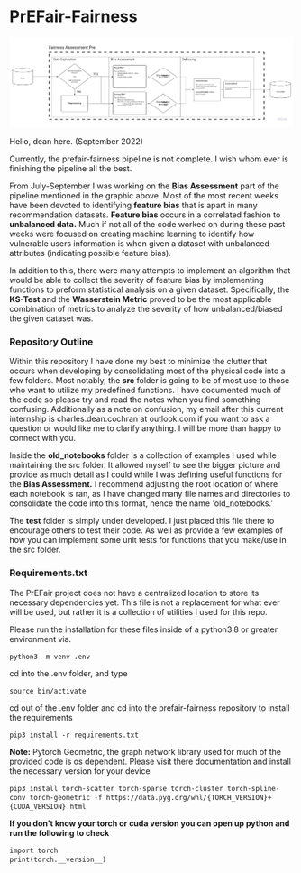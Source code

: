 # PrEFair-Fairness

![image](./static/fairness.jpg)

Hello, dean here. (September 2022)

Currently, the prefair-fairness pipeline is not complete. I wish whom ever is finishing the pipeline all the best. 

From July-September I was working on the **Bias Assessment** part of the pipeline mentioned in the graphic above. Most of the most recent weeks have been devoted to identifying **feature bias** that is apart in many recommendation datasets. **Feature bias** occurs in a correlated fashion to **unbalanced data.** Much if not all of the code worked on during these past weeks were focused on creating machine learning to identify how vulnerable users information is when given a dataset with unbalanced attributes (indicating possible feature bias).

In addition to this, there were many attempts to implement an algorithm that would be able to collect the severity of feature bias by implementing functions to preform statistical analysis on a given dataset. Specifically, the **KS-Test** and the **Wasserstein Metric** proved to be the most applicable combination of metrics to analyze the severity of how unbalanced/biased the given dataset was.

### **Repository Outline**
Within this repository I have done my best to minimize the clutter that occurs when developing by consolidating most of the physical code into a few folders. Most notably, the **src** folder
is going to be of most use to those who want to utilize my predefined functions. I have documented much of the code so please try and read the notes when you find something confusing. Additionally as a note on confusion, my email after this current internship is charles.dean.cochran at outlook.com if you want to ask a question or would like me to clarify anything. I will be more than happy to connect with you. 

Inside the **old_notebooks** folder is a collection of examples I used while maintaining the src folder. It allowed myself to see the bigger picture and provide as much detail as I could while I was defining useful functions for the **Bias Assessment.** I recommend adjusting the root location of where each notebook is ran, as I have changed many file names and directories to consolidate the code into this format, hence the name 'old_notebooks.'

The **test** folder is simply under developed. I just placed this file there to encourage others to test their code. As well as provide a few examples of how you can implement some unit tests for functions that you make/use in the src folder. 


### **Requirements.txt**
The PrEFair project does not have a centralized location to store its necessary dependencies yet. This file is not a replacement for what ever will be used, but rather it is a collection of utilities I used for this repo. 

Please run the installation for these files inside of a python3.8 or greater environment via.

    python3 -m venv .env

cd into the .env folder, and type

    source bin/activate

cd out of the .env folder and cd into the prefair-fairness repository to install the requirements

    pip3 install -r requirements.txt

**Note:** Pytorch Geometric, the graph network library used for much of the provided code is os dependent. Please visit there documentation and install the necessary version for your device

    pip3 install torch-scatter torch-sparse torch-cluster torch-spline-conv torch-geometric -f https://data.pyg.org/whl/{TORCH_VERSION}+{CUDA_VERSION}.html

**If you don't know your torch or cuda version you can open up python and run the following to check**

    import torch
    print(torch.__version__)
